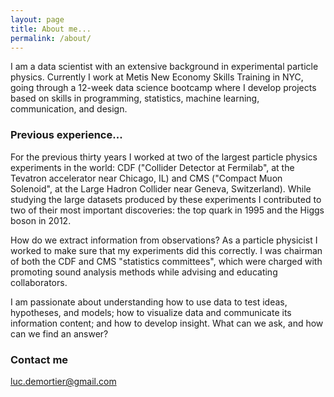 ```yaml
---
layout: page
title: About me...
permalink: /about/
---
```


I am a data scientist with an extensive background in experimental particle physics. 
Currently I work at Metis New Economy Skills Training in NYC, going through a 12-week
data science bootcamp where I develop projects based on skills in programming, statistics,
machine learning, communication, and design.

### Previous experience...

For the previous thirty years I worked at two of the largest particle physics experiments
in the world: CDF ("Collider Detector at Fermilab", at the Tevatron accelerator near Chicago, 
IL) and CMS ("Compact Muon Solenoid", at the Large Hadron Collider near Geneva, Switzerland).
While studying the large datasets produced by these experiments I contributed to two of their
most important discoveries: the top quark in 1995 and the Higgs boson in 2012.

How do we extract information from observations?  As a particle physicist I worked to make sure
that my experiments did this correctly.  I was chairman of both the CDF and CMS "statistics
committees", which were charged with promoting sound analysis methods while advising and 
educating collaborators.

I am passionate about understanding how to use data to test ideas, 
hypotheses, and models; how to visualize data and communicate its information content; 
and how to develop insight.  What can we ask, and how can we find an answer?

### Contact me

[luc.demortier@gmail.com](mailto:luc.demortier@gmail.com)